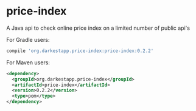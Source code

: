 # price-index
A Java api to check online price index on a limited number of public api's

For Gradle users:
```gradle
compile 'org.darkestapp.price-index:price-index:0.2.2'
```

For Maven users:

```xml
<dependency> 
  <groupId>org.darkestapp.price-index</groupId> 
  <artifactId>price-index</artifactId> 
  <version>0.2.2</version> 
  <type>pom</type> 
</dependency>
```
